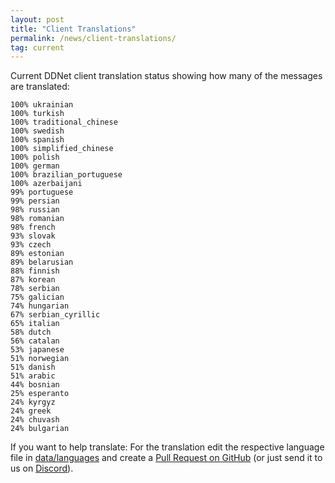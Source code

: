 ```yaml
---
layout: post
title: "Client Translations"
permalink: /news/client-translations/
tag: current
---
```


Current DDNet client translation status showing how many of the messages are translated:

```
100% ukrainian
100% turkish
100% traditional_chinese
100% swedish
100% spanish
100% simplified_chinese
100% polish
100% german
100% brazilian_portuguese
100% azerbaijani
99% portuguese
99% persian
98% russian
98% romanian
98% french
93% slovak
93% czech
89% estonian
89% belarusian
88% finnish
87% korean
78% serbian
75% galician
74% hungarian
67% serbian_cyrillic
65% italian
58% dutch
56% catalan
53% japanese
51% norwegian
51% danish
51% arabic
44% bosnian
25% esperanto
24% kyrgyz
24% greek
24% chuvash
24% bulgarian
```

If you want to help translate: For the translation edit the respective language file in [data/languages](https://github.com/ddnet/ddnet/tree/master/data/languages) and create a [Pull Request on GitHub](https://github.com/ddnet/ddnet/) (or just send it to us on [Discord](/discord/)).
